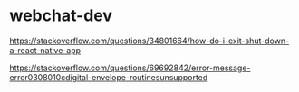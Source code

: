 # webchat-dev


https://stackoverflow.com/questions/34801664/how-do-i-exit-shut-down-a-react-native-app

https://stackoverflow.com/questions/69692842/error-message-error0308010cdigital-envelope-routinesunsupported


